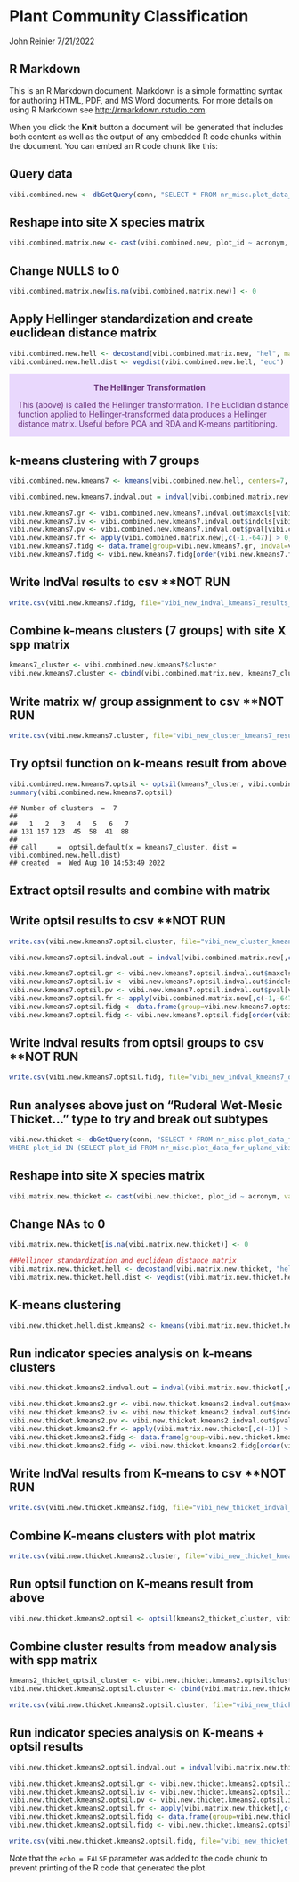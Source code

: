 Plant Community Classification
================
John Reinier
7/21/2022

## R Markdown

This is an R Markdown document. Markdown is a simple formatting syntax
for authoring HTML, PDF, and MS Word documents. For more details on
using R Markdown see <http://rmarkdown.rstudio.com>.

When you click the **Knit** button a document will be generated that
includes both content as well as the output of any embedded R code
chunks within the document. You can embed an R code chunk like this:

## Query data

``` r
vibi.combined.new <- dbGetQuery(conn, "SELECT * FROM nr_misc.plot_data_for_veg_comm_analysis_newest_sample;")
```

## Reshape into site X species matrix

``` r
vibi.combined.matrix.new <- cast(vibi.combined.new, plot_id ~ acronym, value='abundance', fun="mean")
```

## Change NULLS to 0

``` r
vibi.combined.matrix.new[is.na(vibi.combined.matrix.new)] <- 0
```

## Apply Hellinger standardization and create euclidean distance matrix

``` r
vibi.combined.new.hell <- decostand(vibi.combined.matrix.new, "hel", margin = 1)
vibi.combined.new.hell.dist <- vegdist(vibi.combined.new.hell, "euc")
```

<div class="warning"
style="padding:0.1em; background-color:#E9D8FD; color:#69337A">

<span>
<p style="margin-top:1em; text-align:center">
<b>The Hellinger Transformation</b>
</p>
<p style="margin-left:1em;">
This (above) is called the Hellinger transformation. The Euclidian
distance function applied to Hellinger-transformed data produces a
Hellinger distance matrix. Useful before PCA and RDA and K-means
partitioning.
</p>

</span>

</div>

## k-means clustering with 7 groups

``` r
vibi.combined.new.kmeans7 <- kmeans(vibi.combined.new.hell, centers=7, nstart=100)
```

``` r
vibi.combined.new.kmeans7.indval.out = indval(vibi.combined.matrix.new[,c(-1,-647)], vibi.combined.new.kmeans7$cluster, numitr=10000)

vibi.new.kmeans7.gr <- vibi.combined.new.kmeans7.indval.out$maxcls[vibi.combined.new.kmeans7.indval.out$pval <= 0.05]
vibi.new.kmeans7.iv <- vibi.combined.new.kmeans7.indval.out$indcls[vibi.combined.new.kmeans7.indval.out$pval <= 0.05]
vibi.new.kmeans7.pv <- vibi.combined.new.kmeans7.indval.out$pval[vibi.combined.new.kmeans7.indval.out$pval <= 0.05]
vibi.new.kmeans7.fr <- apply(vibi.combined.matrix.new[,c(-1,-647)] > 0, 2, sum)[vibi.combined.new.kmeans7.indval.out$pval <= 0.05]
vibi.new.kmeans7.fidg <- data.frame(group=vibi.new.kmeans7.gr, indval=vibi.new.kmeans7.iv, pvalue=vibi.new.kmeans7.pv, freq=vibi.new.kmeans7.fr)
vibi.new.kmeans7.fidg <- vibi.new.kmeans7.fidg[order(vibi.new.kmeans7.fidg$group, -vibi.new.kmeans7.fidg$indval),]
```

## Write IndVal results to csv \*\*NOT RUN

``` r
write.csv(vibi.new.kmeans7.fidg, file="vibi_new_indval_kmeans7_results_07222022.csv")
```

## Combine k-means clusters (7 groups) with site X spp matrix

``` r
kmeans7_cluster <- vibi.combined.new.kmeans7$cluster
vibi.new.kmeans7.cluster <- cbind(vibi.combined.matrix.new, kmeans7_cluster)
```

## Write matrix w/ group assignment to csv \*\*NOT RUN

``` r
write.csv(vibi.new.kmeans7.cluster, file="vibi_new_cluster_kmeans7_results_04182022.csv")
```

## Try optsil function on k-means result from above

``` r
vibi.combined.new.kmeans7.optsil <- optsil(kmeans7_cluster, vibi.combined.new.hell.dist)
summary(vibi.combined.new.kmeans7.optsil)
```

    ## Number of clusters  =  7 
    ## 
    ##   1   2   3   4   5   6   7 
    ## 131 157 123  45  58  41  88 
    ## 
    ## call     =  optsil.default(x = kmeans7_cluster, dist = vibi.combined.new.hell.dist) 
    ## created  =  Wed Aug 10 14:53:49 2022

## Extract optsil results and combine with matrix

## Write optsil results to csv \*\*NOT RUN

``` r
write.csv(vibi.new.kmeans7.optsil.cluster, file="vibi_new_cluster_kmeans7_optsil_results_04182022.csv")
```

``` r
vibi.new.kmeans7.optsil.indval.out = indval(vibi.combined.matrix.new[,c(-1,-647)], vibi.combined.new.kmeans7.optsil$clustering, numitr=10000)

vibi.new.kmeans7.optsil.gr <- vibi.new.kmeans7.optsil.indval.out$maxcls[vibi.new.kmeans7.optsil.indval.out$pval <= 0.05]
vibi.new.kmeans7.optsil.iv <- vibi.new.kmeans7.optsil.indval.out$indcls[vibi.new.kmeans7.optsil.indval.out$pval <= 0.05]
vibi.new.kmeans7.optsil.pv <- vibi.new.kmeans7.optsil.indval.out$pval[vibi.new.kmeans7.optsil.indval.out$pval <= 0.05]
vibi.new.kmeans7.optsil.fr <- apply(vibi.combined.matrix.new[,c(-1,-647)] > 0, 2, sum)[vibi.new.kmeans7.optsil.indval.out$pval <= 0.05]
vibi.new.kmeans7.optsil.fidg <- data.frame(group=vibi.new.kmeans7.optsil.gr, indval=vibi.new.kmeans7.optsil.iv, pvalue=vibi.new.kmeans7.optsil.pv, freq=vibi.new.kmeans7.optsil.fr)
vibi.new.kmeans7.optsil.fidg <- vibi.new.kmeans7.optsil.fidg[order(vibi.new.kmeans7.optsil.fidg$group, -vibi.new.kmeans7.optsil.fidg$indval),]
```

## Write Indval results from optsil groups to csv \*\*NOT RUN

``` r
write.csv(vibi.new.kmeans7.optsil.fidg, file="vibi_new_indval_kmeans7_optsil_results_04182022.csv")
```

## Run analyses above just on “Ruderal Wet-Mesic Thicket…” type to try and break out subtypes

``` r
vibi.new.thicket <- dbGetQuery(conn, "SELECT * FROM nr_misc.plot_data_for_veg_comm_analysis_newest_sample
WHERE plot_id IN (SELECT plot_id FROM nr_misc.plot_data_for_upland_vibi_development WHERE group_description = 'Ruderal Wet-Mesic Shrubland and Thicket');")
```

## Reshape into site X species matrix

``` r
vibi.matrix.new.thicket <- cast(vibi.new.thicket, plot_id ~ acronym, value='abundance', fun="mean")
```

## Change NAs to 0

``` r
vibi.matrix.new.thicket[is.na(vibi.matrix.new.thicket)] <- 0
```

``` r
##Hellinger standardization and euclidean distance matrix
vibi.matrix.new.thicket.hell <- decostand(vibi.matrix.new.thicket, "hel", margin = 1)
vibi.matrix.new.thicket.hell.dist <- vegdist(vibi.matrix.new.thicket.hell, "euc")
```

## K-means clustering

``` r
vibi.new.thicket.hell.dist.kmeans2 <- kmeans(vibi.matrix.new.thicket.hell, centers=2, nstart=100)
```

## Run indicator species analysis on k-means clusters

``` r
vibi.new.thicket.kmeans2.indval.out = indval(vibi.matrix.new.thicket[,c(-1)], vibi.new.thicket.hell.dist.kmeans2$cluster, numitr=10000)

vibi.new.thicket.kmeans2.gr <- vibi.new.thicket.kmeans2.indval.out$maxcls[vibi.new.thicket.kmeans2.indval.out$pval <= 0.05]
vibi.new.thicket.kmeans2.iv <- vibi.new.thicket.kmeans2.indval.out$indcls[vibi.new.thicket.kmeans2.indval.out$pval <= 0.05]
vibi.new.thicket.kmeans2.pv <- vibi.new.thicket.kmeans2.indval.out$pval[vibi.new.thicket.kmeans2.indval.out$pval <= 0.05]
vibi.new.thicket.kmeans2.fr <- apply(vibi.matrix.new.thicket[,c(-1)] > 0, 2, sum)[vibi.new.thicket.kmeans2.indval.out$pval <= 0.05]
vibi.new.thicket.kmeans2.fidg <- data.frame(group=vibi.new.thicket.kmeans2.gr, indval=vibi.new.thicket.kmeans2.iv, pvalue=vibi.new.thicket.kmeans2.pv, freq=vibi.new.thicket.kmeans2.fr)
vibi.new.thicket.kmeans2.fidg <- vibi.new.thicket.kmeans2.fidg[order(vibi.new.thicket.kmeans2.fidg$group, -vibi.new.thicket.kmeans2.fidg$indval),]
```

## Write IndVal results from K-means to csv \*\*NOT RUN

``` r
write.csv(vibi.new.thicket.kmeans2.fidg, file="vibi_new_thicket_indval_kmeans2_results_04192022.csv")
```

## Combine K-means clusters with plot matrix

``` r
write.csv(vibi.new.thicket.kmeans2.cluster, file="vibi_new_thicket_kmeans2_results_04192022.csv")
```

## Run optsil function on K-means result from above

``` r
vibi.new.thicket.kmeans2.optsil <- optsil(kmeans2_thicket_cluster, vibi.matrix.new.thicket.hell.dist)
```

## Combine cluster results from meadow analysis with spp matrix

``` r
kmeans2_thicket_optsil_cluster <- vibi.new.thicket.kmeans2.optsil$clustering 
vibi.new.thicket.kmeans2.optsil.cluster <- cbind(vibi.matrix.new.thicket, kmeans2_thicket_optsil_cluster)
```

``` r
write.csv(vibi.new.thicket.kmeans2.optsil.cluster, file="vibi_new_thicket_kmeans2_optsil_results_04192022.csv")
```

## Run indicator species analysis on K-means + optsil results

``` r
vibi.new.thicket.kmeans2.optsil.indval.out = indval(vibi.matrix.new.thicket[,c(-1)], vibi.new.thicket.kmeans2.optsil$clustering, numitr=10000)

vibi.new.thicket.kmeans2.optsil.gr <- vibi.new.thicket.kmeans2.optsil.indval.out$maxcls[vibi.new.thicket.kmeans2.optsil.indval.out$pval <= 0.05]
vibi.new.thicket.kmeans2.optsil.iv <- vibi.new.thicket.kmeans2.optsil.indval.out$indcls[vibi.new.thicket.kmeans2.optsil.indval.out$pval <= 0.05]
vibi.new.thicket.kmeans2.optsil.pv <- vibi.new.thicket.kmeans2.optsil.indval.out$pval[vibi.new.thicket.kmeans2.optsil.indval.out$pval <= 0.05]
vibi.new.thicket.kmeans2.optsil.fr <- apply(vibi.matrix.new.thicket[,c(-1)] > 0, 2, sum)[vibi.new.thicket.kmeans2.optsil.indval.out$pval <= 0.05]
vibi.new.thicket.kmeans2.optsil.fidg <- data.frame(group=vibi.new.thicket.kmeans2.optsil.gr, indval=vibi.new.thicket.kmeans2.optsil.iv, pvalue=vibi.new.thicket.kmeans2.optsil.pv, freq=vibi.new.thicket.kmeans2.optsil.fr)
vibi.new.thicket.kmeans2.optsil.fidg <- vibi.new.thicket.kmeans2.optsil.fidg[order(vibi.new.thicket.kmeans2.optsil.fidg$group, -vibi.new.thicket.kmeans2.optsil.fidg$indval),]
```

``` r
write.csv(vibi.new.thicket.kmeans2.optsil.fidg, file="vibi_new_thicket_indval_kmeans2_optsil_results_04192022.csv")
```

Note that the `echo = FALSE` parameter was added to the code chunk to
prevent printing of the R code that generated the plot.
